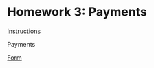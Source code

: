 # Homework 3: Payments

[Instructions](https://github.ncsu.edu/engr-csc342/2023Fall-Course/blob/main/Homework/Homework3.md)

Payments

[Form](https://csc342-112.csc.ncsu.edu/form.html)
